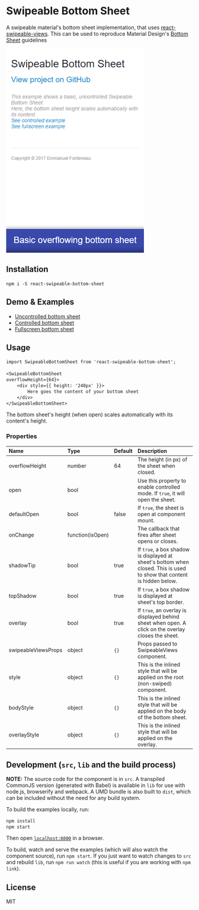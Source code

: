 # Swipeable Bottom Sheet

A swipeable material's bottom sheet implementation, that uses [react-swipeable-views](https://github.com/oliviertassinari/react-swipeable-views).
This can be used to reproduce Material Design's [Bottom Sheet](https://material.io/guidelines/components/bottom-sheets.html) guidelines

![Alt text](demos/swipeable-bottom-sheet-1.gif?raw=true "Uncontrolled example")

## Installation


```
npm i -S react-swipeable-bottom-sheet
```

## Demo & Examples

- [Uncontrolled bottom sheet](http://manufont.github.io/react-swipeable-bottom-sheet/index.html)
- [Controlled bottom sheet](http://manufont.github.io/react-swipeable-bottom-sheet/controlled.html)
- [Fullscreen bottom sheet](http://manufont.github.io/react-swipeable-bottom-sheet/fullscreen.html)


## Usage


```
import SwipeableBottomSheet from 'react-swipeable-bottom-sheet';

<SwipeableBottomSheet
overflowHeight={64}>
	<div style={{ height: '240px' }}>
		Here goes the content of your bottom sheet
	</div>
</SwipeableBottomSheet>
```

The bottom sheet's height (when open) scales automatically with its content's height.


### Properties

| Name | Type | Default | Description |
|:-----|:-----|:--------|:------------|
| overflowHeight | number | 64 | The height (in px) of the sheet when closed. |
| open | bool | | Use this property to enable controlled mode. If `true`, it will open the sheet. |
| defaultOpen | bool | false | If `true`, the sheet is open at component mount. |
| onChange | function(isOpen) | | The callback that fires after sheet opens or closes. |
| shadowTip | bool | true | If `true`, a box shadow is displayed at sheet's bottom when closed. This is used to show that content is hidden below. |
| topShadow | bool | true | If `true`, a box shadow is displayed at sheet's top border. |
| overlay | bool | true | If `true`, an overlay is displayed behind sheet when open. A click on the overlay closes the sheet. |
| swipeableViewsProps | object | `{}` | Props passed to SwipeableViews component. |
| style | object | `{}` | This is the inlined style that will be applied on the root (non-swiped) component. |
| bodyStyle | object | `{}` | This is the inlined style that will be applied on the body of the bottom sheet. |
| overlayStyle | object | `{}` | This is the inlined style that will be applied on the overlay. |


## Development (`src`, `lib` and the build process)

**NOTE:** The source code for the component is in `src`. A transpiled CommonJS version (generated with Babel) is available in `lib` for use with node.js, browserify and webpack. A UMD bundle is also built to `dist`, which can be included without the need for any build system.

To build the examples locally, run:

```
npm install
npm start
```

Then open [`localhost:8000`](http://localhost:8000) in a browser.

To build, watch and serve the examples (which will also watch the component source), run `npm start`. If you just want to watch changes to `src` and rebuild `lib`, run `npm run watch` (this is useful if you are working with `npm link`).

## License

MIT
